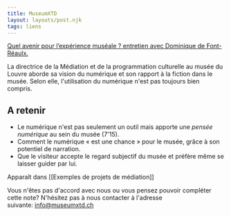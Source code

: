 ```yaml
---
title: MuseumXTD
layout: layouts/post.njk
tags: liens 
---
```

[Quel avenir pour l’expérience muséale ? entretien avec Dominique de Font-Réaulx.](https://esprit.presse.fr/video/quel-avenir-pour-l-experience-museale-43142?fbclid=IwAR3A3Fm_WPuwZQfPQlNMKpWuAQzeqjevpaA33H339FrvnV3hOT1ANUD8l18) 

La directrice de la Médiation et de la programmation culturelle au musée du Louvre aborde sa vision du numérique et son rapport à la fiction dans le musée. Selon elle, l'utilisation du numérique n'est pas toujours bien compris.

## A retenir
- Le numérique n'est pas seulement un outil mais apporte une *pensée numérique* au sein du musée (7'15). 
- Comment le numérique « est une chance » pour le musée, grâce à son potentiel de narration. 
- Que le visiteur accepte le regard subjectif du musée et préfère même se laisser guider par lui. 


Apparaît dans [[Exemples de projets de médiation]]

Vous n'êtes pas d'accord avec nous ou vous pensez pouvoir compléter cette note? N'hésitez pas à nous contacter à l'adresse suivante: [info@museumxtd.ch](mailto:info@museumxtd.ch)

